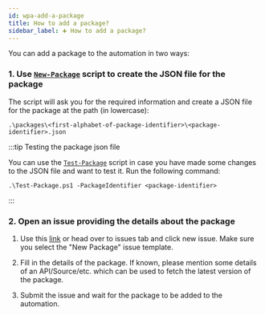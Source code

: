 ```yaml
---
id: wpa-add-a-package
title: How to add a package?
sidebar_label: ➕ How to add a package?
---
```


You can add a package to the automation in two ways:

### 1. Use [`New-Package`][new-package-script] script to create the JSON file for the package

The script will ask you for the required information and create a JSON file for the package at the path (in lowercase):

```text
.\packages\<first-alphabet-of-package-identifier>\<package-identifier>.json
```

:::tip Testing the package json file

You can use the [`Test-Package`][test-package-script] script in case you have made some changes to the JSON file and want to test it. Run the following command:

```pwsh
.\Test-Package.ps1 -PackageIdentifier <package-identifier>
```

:::

### 2. Open an issue providing the details about the package

1. Use this [link][new-package-issue] or head over to issues tab and click new issue. Make sure you select the "New Package" issue template.

2. Fill in the details of the package. If known, please mention some details of an API/Source/etc. which can be used to fetch the latest version of the package.

3. Submit the issue and wait for the package to be added to the automation.

[new-package-script]: https://github.com/vedantmgoyal2009/vedantmgoyal2009/blob/-/tools/New-Package.ps1
[test-package-script]: https://github.com/vedantmgoyal2009/vedantmgoyal2009/blob/-/tools/Test-Package.ps1
[new-package-issue]: https://github.com/vedantmgoyal2009/vedantmgoyal2009/issues/new?assignees=vedantmgoyal2009&labels=new+package&template=package_request.yml&title=%5BNew+Package%5D%3A+
